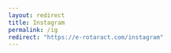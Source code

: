 ```yaml
---
layout: redirect
title: Instagram
permalink: /ig
redirect: "https://e-rotaract.com/instagram"
---
```

